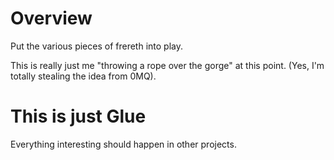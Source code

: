 Overview
========

Put the various pieces of frereth into play.

This is really just me "throwing a rope over the gorge" at this
point. (Yes, I'm totally stealing the idea from 0MQ).

This is just Glue
=================

Everything interesting should happen in other projects.